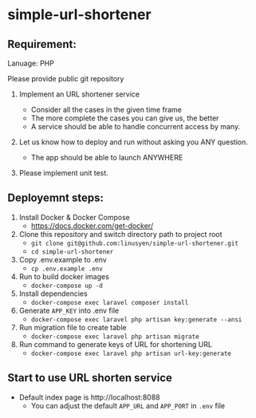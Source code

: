 # simple-url-shortener
## Requirement:
Lanuage: PHP

Please provide public git repository

1. Implement an URL shortener service
    - Consider all the cases in the given time frame
    - The more complete the cases you can give us, the better
    - A service should be able to handle concurrent access by many.

2. Let us know how to deploy and run without asking you ANY question.
    - The app should be able to launch ANYWHERE

3. Please implement unit test.

## Deployemnt steps:
1. Install Docker & Docker Compose
   - https://docs.docker.com/get-docker/
1. Clone this repository and switch directory path to project root
   - `git clone git@github.com:linusyen/simple-url-shortener.git`
   - `cd simple-url-shortener`
1. Copy .env.example to .env
   - `cp .env.example .env`
1. Run to build docker images
   - `docker-compose up -d`
1. Install dependencies
   - `docker-compose exec laravel composer install` 
1. Generate `APP_KEY` into .env file
   - `docker-compose exec laravel php artisan key:generate --ansi` 
1. Run migration file to create table
   - `docker-compose exec laravel php artisan migrate`
1. Run command to generate keys of URL for shortening URL
   - `docker-compose exec laravel php artisan url-key:generate`

## Start to use URL shorten service
* Default index page is http://localhost:8088
   - You can adjust the default `APP_URL` and `APP_PORT` in `.env` file
